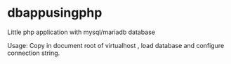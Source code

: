 # dbappusingphp
Little php application with mysql/mariadb database

Usage: Copy in document root of virtualhost , load database and configure connection string.
